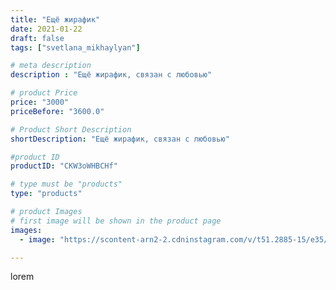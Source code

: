 ```yaml
---
title: "Ещё жирафик"
date: 2021-01-22
draft: false
tags: ["svetlana_mikhaylyan"]

# meta description
description : "Ещё жирафик, связан с любовью"

# product Price
price: "3000"
priceBefore: "3600.0"

# Product Short Description
shortDescription: "Ещё жирафик, связан с любовью"

#product ID
productID: "CKW3oWHBCHf"

# type must be "products"
type: "products"

# product Images
# first image will be shown in the product page
images:
  - image: "https://scontent-arn2-2.cdninstagram.com/v/t51.2885-15/e35/141156032_194024492455961_7212852693636154112_n.jpg?se=7&tp=1&_nc_ht=scontent-arn2-2.cdninstagram.com&_nc_cat=105&_nc_ohc=x9vV5FdTUKAAX-r9Ccc&ccb=7-4&oh=8d7ecffe8dd513ac195ac1588a4394e6&oe=6083DF96&_nc_sid=86f79a&ig_cache_key=MjQ5MjQyNDEwODg3MzM1OTgzOQ%3D%3D.2-ccb7-4"

---
```

lorem
